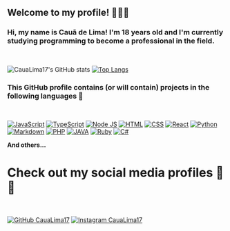 ## Welcome to my profile! 🖐🏻✨
### Hi, my name is Cauã de Lima! I'm 18 years old and I'm currently studying programming to become a professional in the field.

<br>

![CauaLima17's GitHub stats](https://github-readme-stats.vercel.app/api?username=CauaLima17&show=prs_merged&show_icons=true&theme=radical)
[![Top Langs](https://github-readme-stats.vercel.app/api/top-langs/?username=CauaLima17&layout=donut)](https://github.com/CauaLima17/github-readme-stats)

### This GitHub profile contains (or will contain) projects in the following languages 🚀

<br>

[![JavaScript](https://img.shields.io/badge/JavaScript-F7DF1E?style=for-the-badge&logo=javascript&logoColor=black)](https://GitHub.com/CauaLima17)
[![TypeScript](https://img.shields.io/badge/TypeScript-007ACC?style=for-the-badge&logo=typescript&logoColor=white)](https://GitHub.com/CauaLima17)
[![Node JS](https://img.shields.io/badge/Node.js-43853D?style=for-the-badge&logo=node.js&logoColor=white)](https://GitHub.com/CauaLima17)
[![HTML](https://img.shields.io/badge/HTML5-E34F26?style=for-the-badge&logo=html5&logoColor=white)](https://GitHub.com/CauaLima17)
[![CSS](https://img.shields.io/badge/CSS3-1572B6?style=for-the-badge&logo=css3&logoColor=white)](https://GitHub.com/CauaLima17)
[![React](https://img.shields.io/badge/React-20232A?style=for-the-badge&logo=react&logoColor=61DAFB)](https://GitHub.com/CauaLima17)
[![Python](https://img.shields.io/badge/Python-14354C?style=for-the-badge&logo=python&logoColor=white)](https://GitHub.com/CauaLima17)
[![Markdown](https://img.shields.io/badge/Markdown-000000?style=for-the-badge&logo=markdown&logoColor=white)](https://GitHub.com/CauaLima17)
[![PHP](https://img.shields.io/badge/PHP-777BB4?style=for-the-badge&logo=php&logoColor=white)](https://GitHub.com/CauaLima17)
[![JAVA](https://img.shields.io/badge/Java-ED8B00?style=for-the-badge&logo=openjdk&logoColor=white)](https://GitHub.com/CauaLima17)
[![Ruby](https://img.shields.io/badge/Ruby-CC342D?style=for-the-badge&logo=ruby&logoColor=white)](https://GitHub.com/CauaLima17)
[![C#](https://img.shields.io/badge/C%23-239120?style=for-the-badge&logo=c-sharp&logoColor=white)](https://GitHub.com/CauaLima17)  

**And others...**

# Check out my social media profiles 🥳✨ 

<br>

[![GitHub CauaLima17](https://img.shields.io/badge/GitHub-100000?style=for-the-badge&logo=github&logoColor=white)](https://GitHub.com/CauaLima17)
[![Instagram CauaLima17](https://img.shields.io/badge/Instagram-E4405F?style=for-the-badge&logo=instagram&logoColor=white)](https://instagram.com/cauadelima_)

